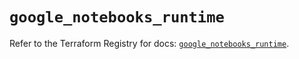 # `google_notebooks_runtime`

Refer to the Terraform Registry for docs: [`google_notebooks_runtime`](https://registry.terraform.io/providers/hashicorp/google-beta/6.49.0/docs/resources/google_notebooks_runtime).
